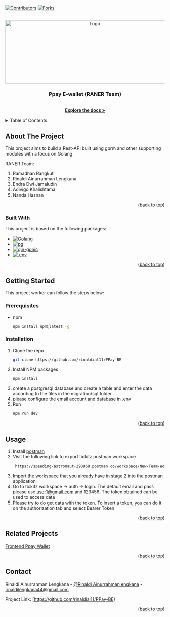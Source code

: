
<a name="readme-top"></a>

[![Contributors][contributors-shield]][contributors-url]
[![Forks][forks-shield]][forks-url]

<br />
<div align="center">
  <a href="https://github.com/rinaldial11/PPay-BE">
    <img src="https://media.discordapp.net/attachments/990198975200104459/1330456891569995776/ppay_logo2.png?ex=678e0c09&is=678cba89&hm=7921e863f445e259cd9fb7b915068fee1e82ab4771f65e2bde2a9f00412ec517&=&format=webp&quality=lossless" alt="Logo" width="550" height="200">
  </a>

  <h3 align="center">Ppay E-wallet (RANER Team)</h3>

  <p align="center">
    <br />
    <a href="https://github.com/rinaldial11/PPay-BE"><strong>Explore the docs »</strong></a>
    <br />
  </p>
</div>



<!-- TABLE OF CONTENTS -->
<details>
  <summary>Table of Contents</summary>
  <ol>
    <li>
      <a href="#about-the-project">About The Project</a>
      <ul>
        <li><a href="#built-with">Built With</a></li>
      </ul>
    </li>
    <li>
      <a href="#getting-started">Getting Started</a>
      <ul>
        <li><a href="#prerequisites">Prerequisites</a></li>
        <li><a href="#installation">Installation</a></li>
      </ul>
    </li>
    <li><a href="#usage">Usage</a></li>
    <li><a href="#related-projects">Related Projects</a></li>
    <li><a href="#contact">Contact</a></li>
  </ol>
</details>



<!-- ABOUT THE PROJECT -->
## About The Project

This project aims to build a Rest-API built using gorm and other supporting modules with a focus on Golang.

RANER Team:
1. Ramadhan Rangkuti 
2. Rinaldi Ainurrahman Lengkana
3. Endra Dwi Jamaludin
4. Adivigo Khalishtama
5. Nanda Hasnan

<p align="right">(<a href="#readme-top">back to top</a>)</p>



### Built With

This project is based on the following packages:

* [![Golang][golang-shield]][golang-url]
* [![pg][pg-shield]][pg-url]
* [![gin-gonic][gin_gonic-shield]][gin_gonic-url]
* [![.env][.env-shield]][.env-url]

<p align="right">(<a href="#readme-top">back to top</a>)</p>



<!-- GETTING STARTED -->
## Getting Started

This project worker can follow the steps below:

### Prerequisites

* npm
  ```sh
  npm install npm@latest -g
  ```

### Installation

1. Clone the repo
   ```sh
   git clone https://github.com/rinaldial11/PPay-BE
   ```
2. Install NPM packages
   ```sh
   npm install
   ```
3. create a postgresql database and create a table and enter the data according to the files in the migration/sql folder
4. please configure the email account and database in .env
5. Run
   ```sh
   npm run dev 
   ```

<p align="right">(<a href="#readme-top">back to top</a>)</p>



<!-- USAGE EXAMPLES -->
## Usage

1. Install [postman](https://www.postman.com/)
2. Visit the following link to export tickitz postman workspace 
   ```sh
    https://speeding-astronaut-290968.postman.co/workspace/New-Team-Workspace~dc44c810-df4e-4ea3-8bc6-36f854a76dbf/collection/20936546-4a2277a9-6cd7-4e12-9d46-800514c66ca6?action=share&creator=20936546
   ```
3. Import the workspace that you already have in stage 2 into the postman application
4. Go to tickitz workspace -> auth -> login. The default email and pass please use user1@gmail.com and 123456. The token obtained can be used to access data
5. Please try to do get data with the token. To insert a token, you can do it on the authorization tab and select Bearer Token

<p align="right">(<a href="#readme-top">back to top</a>)</p>

<!-- USAGE EXAMPLES -->
## Related Projects

[Frontend Ppay Wallet](https://github.com/endradwi/PPay-FE)

<p align="right">(<a href="#readme-top">back to top</a>)</p>

<!-- CONTACT -->
## Contact

Rinaldi Ainurrahman Lengkana - [@Rinaldi Ainurrahman engkana](https://www.linkedin.com/in/rinaldilengkana/) - rinaldilengkana44@gmail.com

Project Link: [https://github.com/rinaldial11/PPay-BE)

<p align="right">(<a href="#readme-top">back to top</a>)</p>

<!-- MARKDOWN LINKS & IMAGES -->
<!-- https://www.markdownguide.org/basic-syntax/#reference-style-links -->
[contributors-shield]: https://img.shields.io/badge/CONTRIBUTORS-%205%20-orange
[contributors-url]: https://github.com/rinaldial11/PPay-BE/graphs/contributors
[forks-shield]: https://img.shields.io/badge/FORKS-%204%20-blue
[forks-url]: https://github.com/rinaldial11/PPay-BE/fork
[golang-shield]: https://img.shields.io/badge/Go-00ADD8?logo=Go&logoColor=white&style=for-the-badge
[golang-url]: https://go.dev/
[pg-shield]: https://img.shields.io/badge/postgresql-4169e1?style=for-the-badge&logo=postgresql&logoColor=white
[pg-url]: https://www.postgresql.org/
[gin_gonic-shield]: https://img.shields.io/badge/gin%20gonic-grey?style=for-the-badge&logo=gin
[gin_gonic-url]: https://gin-gonic.com/
[.env-shield]: https://img.shields.io/badge/dot%20env-grey?style=for-the-badge&logo=dotenv
[.env-url]: https://www.npmjs.com/package/dotenv
